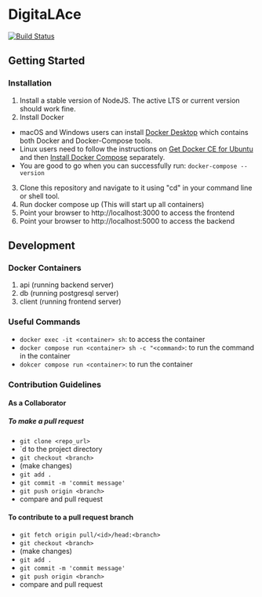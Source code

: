# DigitaLAce
[![Build Status](https://travis-ci.com/CrownKira/digitalace.svg?branch=main)](https://travis-ci.com/CrownKira/digitalace)


## Getting Started 
### Installation 
1. Install a stable version of NodeJS. The active LTS or current version should work fine.
2. Install Docker
- macOS and Windows users can install [Docker Desktop](https://www.docker.com/products/docker-desktop) which contains both Docker and Docker-Compose tools.
- Linux users need to follow the instructions on [Get Docker CE for Ubuntu](https://docs.docker.com/install/linux/docker-ce/ubuntu/) and then [Install Docker Compose](https://docs.docker.com/compose/install/) separately.
- You are good to go when you can successfully run:
`docker-compose --version`
3. Clone this repository and navigate to it using "cd" in your command line or shell tool.
4. Run docker compose up (This will start up all containers)
5. Point your browser to http://localhost:3000 to access the frontend 
6. Point your browser to http://localhost:5000 to access the backend 


## Development  
### Docker Containers
1. api (running backend server)
3. db (running postgresql server)
4. client (running frontend server) 

### Useful Commands
- `docker exec -it <container> sh`: to access the container
- `docker compose run <container> sh -c "<command>`: to run the command in the container
- `dokcer compose run <container>`: to run the container 

### Contribution Guidelines 

#### As a Collaborator
##### To make a pull request 
- `git clone <repo_url>`
- `d to the project directory
- `git checkout <branch>`
- (make changes)
- `git add .`
- `git commit -m 'commit message'`
- `git push origin <branch>`
- compare and pull request 

#### To contribute to a pull request branch
- `git fetch origin pull/<id>/head:<branch>`
- `git checkout <branch>`
- (make changes)
- `git add .`
- `git commit -m 'commit message'`
- `git push origin <branch>`
- compare and pull request 
